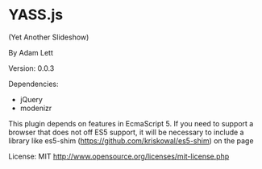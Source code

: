 YASS.js
===

(Yet Another Slideshow)

By Adam Lett

Version: 0.0.3

Dependencies:
* jQuery
* modenizr

This plugin depends on features in EcmaScript 5. 
If you need to support a browser that does not off ES5 support, 
it will be necessary to include a library like es5-shim 
(https://github.com/kriskowal/es5-shim) on the page

License: MIT http://www.opensource.org/licenses/mit-license.php